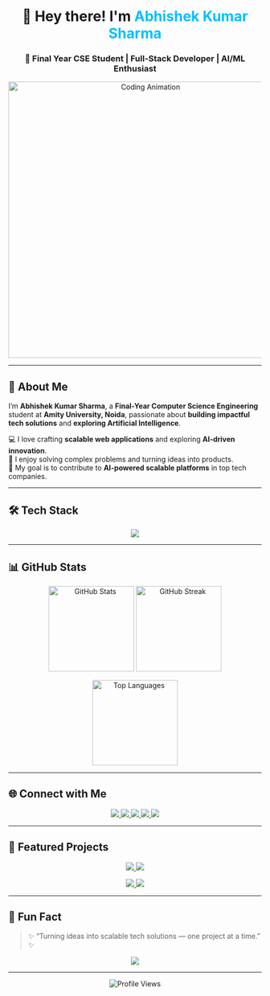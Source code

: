<!-- Profile Header -->
<h1 align="center">👋 Hey there! I'm <span style="color:#00BFFF;">Abhishek Kumar Sharma</span></h1>

<h3 align="center">🚀 Final Year CSE Student | Full-Stack Developer | AI/ML Enthusiast</h3>

<p align="center">
  <img src="https://media.giphy.com/media/qgQUggAC3Pfv687qPC/giphy.gif" width="550" alt="Coding Animation"/>
</p>

---

## 🧠 About Me

I’m **Abhishek Kumar Sharma**, a **Final-Year Computer Science Engineering** student at **Amity University, Noida**, passionate about **building impactful tech solutions** and **exploring Artificial Intelligence**.  

💻 I love crafting **scalable web applications** and exploring **AI-driven innovation**.  
🧩 I enjoy solving complex problems and turning ideas into products.  
🚀 My goal is to contribute to **AI-powered scalable platforms** in top tech companies.  

---

## 🛠️ Tech Stack

<p align="center">
  <img src="https://skillicons.dev/icons?i=java,python,javascript,html,css,tailwind,react,nodejs,express,mysql,mongodb,git,github,vscode" />
</p>

---

## 📊 GitHub Stats

<p align="center">
  <!-- Main stats -->
  <img height="170" src="https://github-readme-stats.vercel.app/api?username=Abhishekkrsharma07&show_icons=true&theme=tokyonight&count_private=true&hide_border=true" alt="GitHub Stats"/>
  <!-- Streak (updated link for proper display) -->
  <img height="170" src="https://github-readme-streak-stats.herokuapp.com/?user=Abhishekkrsharma07&theme=tokyonight&hide_border=true" alt="GitHub Streak"/>
</p>

<p align="center">
  <!-- Top languages with Java prioritized (will show percentages visually) -->
  <img height="170" src="https://github-readme-stats.vercel.app/api/top-langs/?username=Abhishekkrsharma07&layout=compact&theme=tokyonight&hide_border=true&langs_count=8&langs=java,javascript,html,css" alt="Top Languages"/>
</p>

---

## 🌐 Connect with Me

<p align="center">
  <a href="https://www.linkedin.com/in/abhishekkrsharma07/" target="_blank">
    <img src="https://img.shields.io/badge/LinkedIn-%230077B5.svg?style=for-the-badge&logo=linkedin&logoColor=white"/>
  </a>
  <a href="mailto:sharmaabhisehk62026@gmail.com" target="_blank">
    <img src="https://img.shields.io/badge/Gmail-%23EA4335.svg?style=for-the-badge&logo=gmail&logoColor=white"/>
  </a>
  <a href="https://leetcode.com/problemset/" target="_blank">
    <img src="https://img.shields.io/badge/LeetCode-%23FFA116.svg?style=for-the-badge&logo=leetcode&logoColor=black"/>
  </a>
  <a href="https://www.hackerearth.com/@abhishekkumarsharma" target="_blank">
    <img src="https://img.shields.io/badge/HackerEarth-%232C3454.svg?style=for-the-badge&logo=hackerearth&logoColor=blue"/>
  </a>
  <a href="https://instagram.com/abhi.shek.sharma" target="_blank">
    <img src="https://img.shields.io/badge/Instagram-%23E4405F.svg?style=for-the-badge&logo=instagram&logoColor=white"/>
  </a>
</p>

---

## 🚀 Featured Projects

<p align="center">
  <a href="https://github.com/Abhishekkrsharma07/E-Commerce-Clone">
    <img src="https://github-readme-stats.vercel.app/api/pin/?username=Abhishekkrsharma07&repo=E-Commerce-Clone&theme=tokyonight" />
  </a>
  <a href="https://github.com/Abhishekkrsharma07/AI-Deepfake-Detection">
    <img src="https://github-readme-stats.vercel.app/api/pin/?username=Abhishekkrsharma07&repo=AI-Deepfake-Detection&theme=tokyonight" />
  </a>
</p>

<p align="center">
  <a href="https://github.com/Abhishekkrsharma07/Student-Event-Management">
    <img src="https://github-readme-stats.vercel.app/api/pin/?username=Abhishekkrsharma07&repo=Student-Event-Management&theme=tokyonight" />
  </a>
  <a href="https://github.com/Abhishekkrsharma07/Weather-App">
    <img src="https://github-readme-stats.vercel.app/api/pin/?username=Abhishekkrsharma07&repo=Weather-App&theme=tokyonight" />
  </a>
</p>

---

## 🧩 Fun Fact

> ✨ “Turning ideas into scalable tech solutions — one project at a time.” ✨  

<p align="center">
  <a href="https://github.com/Abhishekkrsharma07?tab=repositories">
    <img src="https://img.shields.io/badge/Explore%20My%20Repositories-%2312100E.svg?&style=for-the-badge&logo=github&logoColor=white" />
  </a>
</p>

---

<p align="center">
  <img src="https://komarev.com/ghpvc/?username=Abhishekkrsharma07&label=Profile%20Views&color=blueviolet&style=flat-square" alt="Profile Views"/>
</p>
